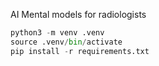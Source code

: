 AI Mental models for radiologists

```python 
python3 -m venv .venv
source .venv/bin/activate
pip install -r requirements.txt
```